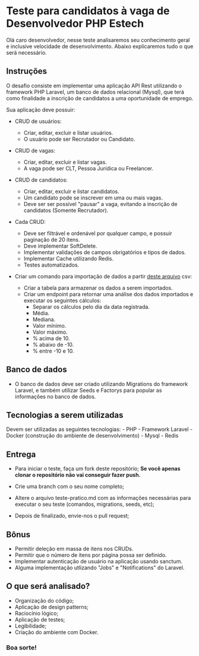 #  Teste para candidatos à vaga de Desenvolvedor PHP Estech

Olá caro desenvolvedor, nesse teste analisaremos seu conhecimento geral e inclusive velocidade de desenvolvimento. Abaixo explicaremos tudo o que será necessário.

##  Instruções

O desafio consiste em implementar uma aplicação API Rest utilizando o framework PHP Laravel, um banco de dados relacional (Mysql), que terá como finalidade a inscrição de candidatos a uma oportunidade de emprego.

Sua aplicação deve possuir:

- CRUD de usuários:
	- Criar, editar, excluir e listar usuários.
	- O usuário pode ser Recrutador ou Candidato.

- CRUD de vagas:
	- Criar, editar, excluir e listar vagas.
	- A vaga pode ser CLT, Pessoa Jurídica ou Freelancer.

- CRUD de candidatos:
	- Criar, editar, excluir e listar candidatos.
	- Um candidato pode se inscrever em uma ou mais vagas.
	- Deve ser ser possível "pausar" a vaga, evitando a inscrição de candidatos (Somente Recrutador).

- Cada CRUD:
	- Deve ser filtrável e ordenável por qualquer campo, e possuir paginação de 20 itens.
	- Deve implementar SoftDelete.
	- Implementar validações de campos obrigatórios e tipos de dados.
	- Implementar Cache utilizando Redis.
	- Testes automatizados.

- Criar um comando para importação de dados a partir [deste arquivo](/example.csv) csv:
	- Criar a tabela para armazenar os dados a serem importados.		 	
	- Criar um endpoint para retornar uma análise dos dados importados e executar os seguintes cálculos:
		- Separar os cálculos pelo dia da data registrada.
		- Média.
		- Mediana.
		- Valor mínimo.
		- Valor máximo.
		- % acima de 10.
		- % abaixo de -10.
		- % entre -10 e 10.

##  Banco de dados

- O banco de dados deve ser criado utilizando Migrations do framework Laravel, e também utilizar Seeds e Factorys para popular as informações no banco de dados.

##  Tecnologias a serem utilizadas

Devem ser utilizadas as seguintes tecnologias:
	- PHP
	- Framework Laravel
	- Docker (construção do ambiente de desenvolvimento)
	- Mysql
	- Redis

##  Entrega

- Para iniciar o teste, faça um fork deste repositório; **Se você apenas clonar o repositório não vai conseguir fazer push.**

- Crie uma branch com o seu nome completo;
- Altere o arquivo teste-pratico.md com as informações necessárias para executar o seu teste (comandos, migrations, seeds, etc);

- Depois de finalizado, envie-nos o pull request;

##  Bônus

- Permitir deleção em massa de itens nos CRUDs.
- Permitir que o número de itens por página possa ser definido.
- Implementar autenticação de usuário na aplicação usando sanctum.
- Alguma implementação utlizando "Jobs" e "Notifications" do Laravel.

##  O que será analisado?

- Organização do código;
- Aplicação de design patterns;
- Raciocínio lógico;
- Aplicação de testes;
- Legibilidade;
- Criação do ambiente com Docker.

###  Boa sorte!
